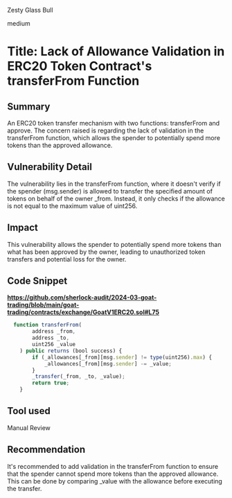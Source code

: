 Zesty Glass Bull

medium

# Title: Lack of Allowance Validation in ERC20 Token Contract's transferFrom Function

## Summary
An ERC20 token transfer mechanism with two functions: transferFrom and approve. The concern raised is regarding the lack of validation in the transferFrom function, which allows the spender to potentially spend more tokens than the approved allowance.

## Vulnerability Detail
The vulnerability lies in the transferFrom function, where it doesn't verify if the spender (msg.sender) is allowed to transfer the specified amount of tokens on behalf of the owner _from. Instead, it only checks if the allowance is not equal to the maximum value of uint256.


## Impact
This vulnerability allows the spender to potentially spend more tokens than what has been approved by the owner, leading to unauthorized token transfers and potential loss for the owner.

## Code Snippet
**https://github.com/sherlock-audit/2024-03-goat-trading/blob/main/goat-trading/contracts/exchange/GoatV1ERC20.sol#L75**
```javascript 
  function transferFrom(
        address _from,
        address _to,
        uint256 _value
    ) public returns (bool success) {
        if (_allowances[_from][msg.sender] != type(uint256).max) {
            _allowances[_from][msg.sender] -= _value;
        }
        _transfer(_from, _to, _value);
        return true;
    }

```
## Tool used

Manual Review

## Recommendation
It's recommended to add validation in the transferFrom function to ensure that the spender cannot spend more tokens than the approved allowance. This can be done by comparing _value with the allowance before executing the transfer.
